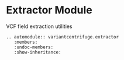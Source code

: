 # Extractor Module

VCF field extraction utilities

```{eval-rst}
.. automodule:: variantcentrifuge.extractor
   :members:
   :undoc-members:
   :show-inheritance:
```
